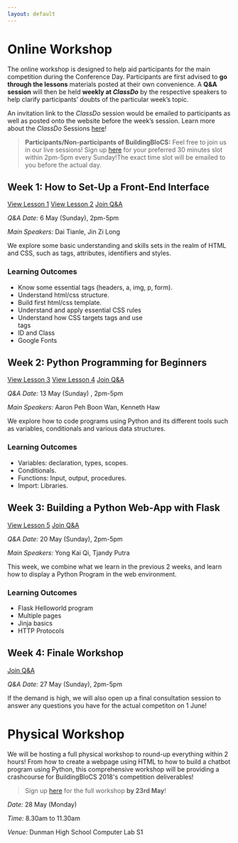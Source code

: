 ```yaml
---
layout: default
---
```


# Online Workshop

The online workshop is designed to help aid participants for the main competition during the Conference Day. Participants are first advised to **go through the lessons** materials posted at their own convenience. A **Q&A session** will then be held **weekly at *ClassDo*** by the respective speakers to help clarify participants’ doubts of the particular week’s topic.

An invitation link to the *ClassDo* session would be emailed to participants as well as posted onto the website before the week’s session. Learn more about the *ClassDo* Sessions <a href= "https://learn.classdo.com/buildingblocs/">here</a>!

> **Participants/Non-participants of BuildingBloCS:** Feel free to join us in our live sessions! Sign up <a href= "https://docs.google.com/forms/d/e/1FAIpQLSe1gu5bdATszY-I5UEO8AOq9roUyo5G3lwZIfIzhIzg6H5aHg/viewform" >here</a> for your preferred 30 minutes slot within 2pm-5pm every Sunday!The exact time slot will be emailed to you before the actual day.

## Week 1: How to Set-Up a Front-End Interface

<a class="btn" target="_blank" href="https://docs.google.com/document/d/13oGbwIFS9wU8EUkcr1SgsJeAX3tQTan1U3RD1M-LiV4/view">View Lesson 1</a>
<a class="btn" target="_blank" href="https://docs.google.com/document/d/1uc7rQSSzfillXUqPKKTXPD9f2Ld88i64I-Xxa-1Jqjg/view">View Lesson 2</a>
<a class="btn" target="_blank" href="https://learn.classdo.com/buildingblocs/">Join Q&A</a>

*Q&A Date:* 6 May (Sunday), 2pm-5pm 

*Main Speakers:* Dai Tianle, Jin Zi Long

We explore some basic understanding and skills sets in the realm of HTML and CSS, such as tags, attributes, identifiers and styles.

### Learning Outcomes

* Know some essential tags (headers, a, img, p, form).
* Understand html/css structure.
* Build first html/css template.
* Understand and apply essential CSS rules
* Understand how CSS targets tags and use <div> tags </div>
* ID and Class
* Google Fonts

## Week 2: Python Programming for Beginners

<a class="btn" target="_blank" href="https://docs.google.com/document/d/1smROx_-7g1r6pZFl1wPNKoB-essFN0TAArIQ4LhM8R0/view">View Lesson 3</a>
<a class="btn" target="_blank" href="https://docs.google.com/document/d/18Jd9bro28SGY7Odu_GVweXiWJPfx9YngvnqHYW6tuY8/view">View Lesson 4</a>
<a class="btn" target="_blank" href="https://classdo.com/">Join Q&A</a>

*Q&A Date:* 13 May (Sunday) , 2pm-5pm 

*Main Speakers:* Aaron Peh Boon Wan, Kenneth Haw

We explore how to code programs using Python and its different tools such as variables, conditionals and various data structures.

### Learning Outcomes

* Variables: declaration, types, scopes.
* Conditionals.
* Functions: Input, output, procedures.
* Import: Libraries.

## Week 3: Building a Python Web-App with Flask

<a class="btn" target="_blank" href="https://docs.google.com/presentation/d/1HMm89YIqVsDyFNwu09XiTxFEtUD6Qf_jbdzo1Ue2Uss/view">View Lesson 5</a>
<a class="btn" target="_blank" href="https://learn.classdo.com/buildingblocs/">Join Q&A</a>

*Q&A Date:* 20 May (Sunday), 2pm-5pm 

*Main Speakers:* Yong Kai Qi, Tjandy Putra

This week, we combine what we learn in the previous 2 weeks, and learn how to display a Python Program in the web environment.

### Learning Outcomes

* Flask Helloworld program
* Multiple pages
* Jinja basics
* HTTP Protocols


## Week 4: Finale Workshop

<a class="btn disabled" target="_blank" href="https://learn.classdo.com/buildingblocs/">Join Q&A</a>

*Q&A Date:* 27 May (Sunday), 2pm-5pm 

If the demand is high, we will also open up a final consultation session to answer any questions you have for the actual competiton on 1 June!


# Physical Workshop

We will be hosting a full physical workshop to round-up everything within 2 hours! From how to create a webpage using HTML to how to build a chatbot program using Python, this comprehensive workshop will be providing a crashcourse for BuildingBloCS 2018's competition deliverables! 

> Sign up <a href= "https://docs.google.com/forms/d/e/1FAIpQLSeqlb4NNQWaBVoHic2InpwqMzSqIeJQO_5PXXdFWaT1ln0Usw/viewform" >here</a> for the full workshop **by 23rd May**!

*Date:* 28 May (Monday) 

*Time:*  8.30am to 11.30am

*Venue:* Dunman High School Computer Lab S1


